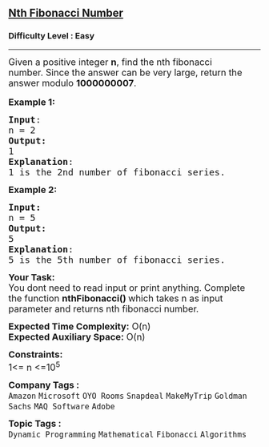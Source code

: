<h2><a href="https://practice.geeksforgeeks.org/problems/nth-fibonacci-number1335/1?utm_source=gfg&utm_medium=article&utm_campaign=bottom_sticky_on_article">Nth Fibonacci Number</a></h2><h3>Difficulty Level : Easy</h3><hr><div class="problems_problem_content__Xm_eO"><p><span style="font-size: 18px;">Given a positive integer <strong>n</strong>, find the nth fibonacci number.&nbsp;Since the answer can be very large, return&nbsp;the answer modulo <strong>1000000007</strong>.</span><br><br><span style="font-size: 18px;"><strong>Example 1:</strong></span></p>
<pre><span style="font-size: 18px;"><strong>Input</strong>: <br>n = 2
<strong>Output:</strong>&nbsp;<br>1&nbsp;
<strong>Explanation</strong>: <br>1 is the 2nd number of fibonacci series.</span>
</pre>
<p><span style="font-size: 18px;"><strong>Example 2:</strong></span></p>
<pre><span style="font-size: 18px;"><strong>Input: <br></strong>n = 5
<strong>Output:&nbsp;<br></strong>5
<strong>Explanation</strong>: <br>5 is the 5th number of fibonacci series.
</span></pre>
<p><span style="font-size: 18px;"><strong>Your Task:&nbsp;&nbsp;</strong><br>You dont need to read input or print anything. Complete the function <strong>nthFibonacci()&nbsp;</strong>which takes n&nbsp;as input parameter and returns nth fibonacci number.<br></span></p>
<p><span style="font-size: 18px;"><strong>Expected Time Complexity:</strong> O(n)<br><strong>Expected Auxiliary Space:</strong> O(n)<br></span></p>
<p><span style="font-size: 18px;"><strong>Constraints:</strong><br>1&lt;= n &lt;=10<sup>5</sup></span></p></div><p><span style=font-size:18px><strong>Company Tags : </strong><br><code>Amazon</code>&nbsp;<code>Microsoft</code>&nbsp;<code>OYO Rooms</code>&nbsp;<code>Snapdeal</code>&nbsp;<code>MakeMyTrip</code>&nbsp;<code>Goldman Sachs</code>&nbsp;<code>MAQ Software</code>&nbsp;<code>Adobe</code>&nbsp;<br><p><span style=font-size:18px><strong>Topic Tags : </strong><br><code>Dynamic Programming</code>&nbsp;<code>Mathematical</code>&nbsp;<code>Fibonacci</code>&nbsp;<code>Algorithms</code>&nbsp;